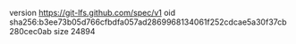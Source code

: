 version https://git-lfs.github.com/spec/v1
oid sha256:b3ee73b05d766cfbdfa057ad2869968134061f252cdcae5a30f37cb280cec0ab
size 24894
